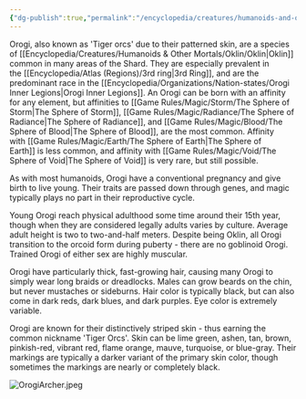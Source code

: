 ```yaml
---
{"dg-publish":true,"permalink":"/encyclopedia/creatures/humanoids-and-other-mortals/oklin/orogi/"}
---
```


Orogi, also known as 'Tiger orcs' due to their patterned skin, are a species of [[Encyclopedia/Creatures/Humanoids & Other Mortals/Oklin/Oklin\|Oklin]] common in many areas of the Shard. They are especially prevalent in the [[Encyclopedia/Atlas (Regions)/3rd ring\|3rd Ring]], and are the predominant race in the [[Encyclopedia/Organizations/Nation-states/Orogi Inner Legions\|Orogi Inner Legions]]. An Orogi can be born with an affinity for any element, but affinities to [[Game Rules/Magic/Storm/The Sphere of Storm\|The Sphere of Storm]], [[Game Rules/Magic/Radiance/The Sphere of Radiance\|The Sphere of Radiance]], and [[Game Rules/Magic/Blood/The Sphere of Blood\|The Sphere of Blood]], are the most common. Affinity with [[Game Rules/Magic/Earth/The Sphere of Earth\|The Sphere of Earth]] is less common, and affinity with [[Game Rules/Magic/Void/The Sphere of Void\|The Sphere of Void]] is very rare, but still possible.

As with most humanoids, Orogi have a conventional pregnancy and give birth to live young. Their traits are passed down through genes, and magic typically plays no part in their reproductive cycle.

Young Orogi reach physical adulthood some time around their 15th year, though when they are considered legally adults varies by culture. Average adult height is two to two-and-half meters. Despite being Oklin, all Orogi transition to the orcoid form during puberty - there are no goblinoid Orogi. Trained Orogi of either sex are highly muscular.

Orogi have particularly thick, fast-growing hair, causing many Orogi to simply wear long braids or dreadlocks. Males can grow beards on the chin, but never mustaches or sideburns. Hair color is typically black, but can also come in dark reds, dark blues, and dark purples. Eye color is extremely variable.

Orogi are known for their distinctively striped skin - thus earning the common nickname 'Tiger Orcs'. Skin can be lime green, ashen, tan, brown, pinkish-red, vibrant red, flame orange, mauve, turquoise, or blue-gray. Their markings are typically a darker variant of the primary skin color, though sometimes the markings are nearly or completely black.

![OrogiArcher.jpeg](/img/user/Images/OrogiArcher.jpeg)